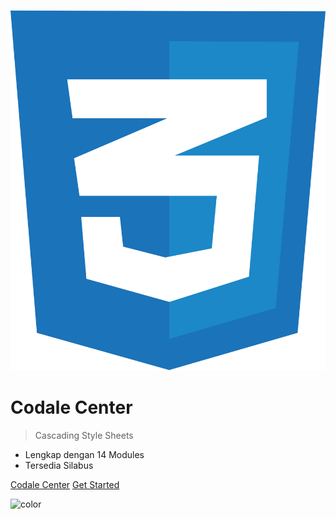 ![logo](../assets/icons/logo-css.svg ':size=100x100')
# **Codale Center**

> Cascading Style Sheets

- Lengkap dengan 14 Modules
- Tersedia Silabus

[Codale Center](/)  [Get Started](#pengenalan)

![color](#f2f2f2)